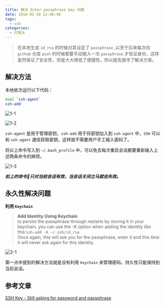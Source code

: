 ```yaml
---
title: 解决 Enter passphrase key 问题
date: 2018-02-20 22:46:48
tags:
  - ssh
categories:
  - 烂笔头
---
```


> 在本地生成 `id_rsa` 的时候对其设定了 `passphrase` ,以至于后来每次向 `github` 仓库 `push` 的时候都要手动输入一次 `passphrase` 才验证身份，这样虽然保证了安全性，但是大大降低了便捷性。所以就去搜寻了解决方案。

<!-- more -->

## 解决方法

本地依次运行以下代码：

```bash
eval `ssh-agent`
ssh-add
```

![1-1](https://myblog-static.oss-cn-beijing.aliyuncs.com/post-imgs/%E8%A7%A3%E5%86%B3-Enter-passphrase-key-%E9%97%AE%E9%A2%98/1-1.png?x-oss-process=style/blogImg-watermark)

![1-2](https://myblog-static.oss-cn-beijing.aliyuncs.com/post-imgs/%E8%A7%A3%E5%86%B3-Enter-passphrase-key-%E9%97%AE%E9%A2%98/1-2.png?x-oss-process=style/blogImg-watermark)

`ssh-agent` 是用于管理密钥，`ssh-add` 用于将密钥加入到 `ssh-agent` 中，`SSH` 可以和 `ssh-agent` 通信获取密钥，这样就不需要用户手工输入密码了。

将以上命令写入到 `~/.bash_profile` 中，可以免去每次重启会话都要重新输入上述两条命令的麻烦。

![1-3](https://myblog-static.oss-cn-beijing.aliyuncs.com/post-imgs/%E8%A7%A3%E5%86%B3-Enter-passphrase-key-%E9%97%AE%E9%A2%98/1-3.png?x-oss-process=style/blogImg-watermark)

***如上的命令只对当前会话有效，当会话关闭立马就会失效。***

## 永久性解决问题

**利用 `Keychain`**

> **Add Identity Using Keychain**<br/> to persist the passphrase through restarts by storing it in your keychain, you can use the -K option when adding the identity like this:`ssh-add -K ~/.ssh/id_rsa`<br/>
Once again, this will ask you for the passphrase, enter it and this time it will never ask again for this identity.

![2-1](https://myblog-static.oss-cn-beijing.aliyuncs.com/post-imgs/%E8%A7%A3%E5%86%B3-Enter-passphrase-key-%E9%97%AE%E9%A2%98/2-1.png?x-oss-process=style/blogImg-watermark)

第一点中提到的解决方法就是没有利用 `keychain` 来管理密码。持久性只能保持到当前会话。

## 参考文章

[SSH Key - Still asking for password and passphrase
](https://stackoverflow.com/questions/21095054/ssh-key-still-asking-for-password-and-passphrase)




